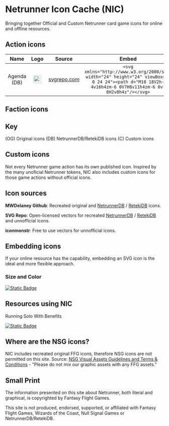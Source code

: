 # Netrunner Icon Cache (NIC)

Bringing together Official and Custom Netrunner card game icons for online and offline resources. 

## Action icons

**Name**|**Logo**|**Source**|**Embed**
:-----:|:-----:|:-----:|:-----:
Agenda (DB)|<img src="https://www.svgrepo.com/show/447285/chart-bar.svg" width="24">     |[svgrepo.com](https://www.svgrepo.com/svg/447285/chart-bar) |```<svg xmlns="http://www.w3.org/2000/svg" width="24" height="24" viewBox="0 0 24 24"><path d="M18 18V2h-4v16h4zm-6 0V7H8v11h4zm-6 0v-8H2v8h4z"/></svg>``` 

## Faction icons

## Key

(OG) Original icons 
(DB) NetrunnerDB/RetekiDB icons 
(C) Custom icons

## Custom icons

Not every Netrunner game action has its own published icon. Inspired by the many unoficial Netrunner tokens, NIC also includes custom icons for those game actions without official icons.

## Icon sources

**MWDelaney Github**: Recreated original and [NetrunnerDB](https://netrunnerdb.com) / [RetekiDB](https://nrdb.reteki.fun) icons.

**SVG Repo**: Open-licensed vectors for recreated [NetrunnerDB](https://netrunnerdb.com) / [RetekiDB](https://nrdb.reteki.fun) and unnofficial icons.

**iconmonstr**: Free to use vectors for unnofficial icons.

## Embedding icons

If your online resource has the capability, embedding an SVG icon is the ideal and more flexible approach.

### Size and Color


[![Static Badge](https://img.shields.io/badge/Suggest-Icon-teal?style=flat)](https://archivesserver.github.io)

## Resources using NIC

Running Solo With Benefits

[![Static Badge](https://img.shields.io/badge/Add-Resource-teal?style=flat)](https://archivesserver.github.io)

## Where are the NSG icons?

NIC includes recreated original FFG icons, therefore NSG icons are not permitted on this site. Source: [NSG Visual Assets Guidelines and Terms & Conditions](https://nullsignal.games/about/nsg-visual-assets) - "Please do not mix our graphic assets with any FFG assets."

## Small Print

The information presented on this site about Netrunner, both literal and graphical, is copyrighted by Fantasy Flight Games.

This site is not produced, endorsed, supported, or affiliated with Fantasy Flight Games, Wizards of the Coast, Null Signal Games or NetrunnerDB/RetekiDB.